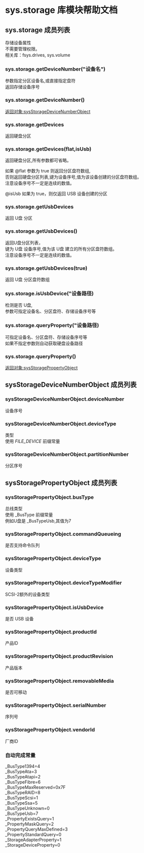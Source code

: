 # sys.storage 库模块帮助文档

<a id="sys.storage"></a>
## sys.storage 成员列表

存储设备属性  
不需要管理权限。  
相关库：fsys.drives, sys.volume

<a id="sys.storage.getDeviceNumber"></a>
### sys.storage.getDeviceNumber("设备名") 
 参数指定分区设备名,或直接指定盘符  
返回存储设备序号

<a id="sys.storage.getDeviceNumber"></a>
### sys.storage.getDeviceNumber() 
 [返回对象:sysStorageDeviceNumberObject](#sysStorageDeviceNumberObject)

<a id="sys.storage.getDevices"></a>
### sys.storage.getDevices 
 返回硬盘分区

<a id="sys.storage.getDevices"></a>
### sys.storage.getDevices(flat,isUsb) 
 返回硬盘分区,所有参数都可省略。  
  
如果 @flat 参数为 true 则返回分区盘符数组,  
否则返回硬盘分区列表,键为设备序号,值为该设备创建的分区盘符数组。  
注意设备序号不一定是连续的数值。  
  
@isUsb 如果为 true，则仅返回 USB 设备创建的分区

<a id="sys.storage.getUsbDevices"></a>
### sys.storage.getUsbDevices 
 返回 U盘 分区

<a id="sys.storage.getUsbDevices"></a>
### sys.storage.getUsbDevices() 
 返回U盘分区列表，  
键为 U盘 设备序号,值为该 U盘 建立的所有分区盘符数组。  
注意设备序号不一定是连续的数值。

<a id="sys.storage.getUsbDevices"></a>
### sys.storage.getUsbDevices(true) 
 返回 U盘 分区盘符数组

<a id="sys.storage.isUsbDevice"></a>
### sys.storage.isUsbDevice("设备路径) 
 检测是否 U盘,  
参数可指定设备名、分区盘符、存储设备序号等

<a id="sys.storage.queryProperty"></a>
### sys.storage.queryProperty("设备路径) 
 可指定设备名、分区盘符、存储设备序号等  
如果不指定参数则自动获取硬盘设备路径

<a id="sys.storage.queryProperty"></a>
### sys.storage.queryProperty() 
 [返回对象:sysStoragePropertyObject](#sysStoragePropertyObject)

<a id="sysStorageDeviceNumberObject"></a>
## sysStorageDeviceNumberObject 成员列表


<a id="sysStorageDeviceNumberObject.deviceNumber"></a>
### sysStorageDeviceNumberObject.deviceNumber 
 设备序号

<a id="sysStorageDeviceNumberObject.deviceType"></a>
### sysStorageDeviceNumberObject.deviceType 
 类型  
使用 _FILE_DEVICE_ 前缀常量

<a id="sysStorageDeviceNumberObject.partitionNumber"></a>
### sysStorageDeviceNumberObject.partitionNumber 
 分区序号

<a id="sysStoragePropertyObject"></a>
## sysStoragePropertyObject 成员列表


<a id="sysStoragePropertyObject.busType"></a>
### sysStoragePropertyObject.busType 
 总线类型  
使用 _BusType 前缀常量  
例如U盘是 _BusTypeUsb,其值为7

<a id="sysStoragePropertyObject.commandQueueing"></a>
### sysStoragePropertyObject.commandQueueing 
 是否支持命令队列

<a id="sysStoragePropertyObject.deviceType"></a>
### sysStoragePropertyObject.deviceType 
 设备类型

<a id="sysStoragePropertyObject.deviceTypeModifier"></a>
### sysStoragePropertyObject.deviceTypeModifier 
 SCSI-2额外的设备类型

<a id="sysStoragePropertyObject.isUsbDevice"></a>
### sysStoragePropertyObject.isUsbDevice 
 是否 USB 设备

<a id="sysStoragePropertyObject.productId"></a>
### sysStoragePropertyObject.productId 
 产品ID

<a id="sysStoragePropertyObject.productRevision"></a>
### sysStoragePropertyObject.productRevision 
 产品版本

<a id="sysStoragePropertyObject.removableMedia"></a>
### sysStoragePropertyObject.removableMedia 
 是否可移动

<a id="sysStoragePropertyObject.serialNumber"></a>
### sysStoragePropertyObject.serialNumber 
 序列号

<a id="sysStoragePropertyObject.vendorId"></a>
### sysStoragePropertyObject.vendorId 
 厂商ID


### 自动完成常量
_BusType1394=4  
_BusTypeAta=3  
_BusTypeAtapi=2  
_BusTypeFibre=6  
_BusTypeMaxReserved=0x7F  
_BusTypeRAID=8  
_BusTypeScsi=1  
_BusTypeSsa=5  
_BusTypeUnknown=0  
_BusTypeUsb=7  
_PropertyExistsQuery=1  
_PropertyMaskQuery=2  
_PropertyQueryMaxDefined=3  
_PropertyStandardQuery=0  
_StorageAdapterProperty=1  
_StorageDeviceProperty=0  
